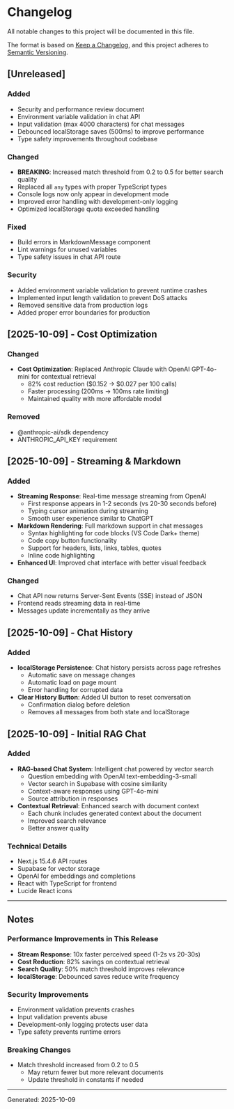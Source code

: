 # Changelog

All notable changes to this project will be documented in this file.

The format is based on [Keep a Changelog](https://keepachangelog.com/en/1.0.0/),
and this project adheres to [Semantic Versioning](https://semver.org/spec/v2.0.0.html).

## [Unreleased]

### Added
- Security and performance review document
- Environment variable validation in chat API
- Input validation (max 4000 characters) for chat messages
- Debounced localStorage saves (500ms) to improve performance
- Type safety improvements throughout codebase

### Changed
- **BREAKING**: Increased match threshold from 0.2 to 0.5 for better search quality
- Replaced all `any` types with proper TypeScript types
- Console logs now only appear in development mode
- Improved error handling with development-only logging
- Optimized localStorage quota exceeded handling

### Fixed
- Build errors in MarkdownMessage component
- Lint warnings for unused variables
- Type safety issues in chat API route

### Security
- Added environment variable validation to prevent runtime crashes
- Implemented input length validation to prevent DoS attacks
- Removed sensitive data from production logs
- Added proper error boundaries for production

## [2025-10-09] - Cost Optimization

### Changed
- **Cost Optimization**: Replaced Anthropic Claude with OpenAI GPT-4o-mini for contextual retrieval
  - 82% cost reduction (\$0.152 → \$0.027 per 100 calls)
  - Faster processing (200ms → 100ms rate limiting)
  - Maintained quality with more affordable model

### Removed
- @anthropic-ai/sdk dependency
- ANTHROPIC_API_KEY requirement

## [2025-10-09] - Streaming & Markdown

### Added
- **Streaming Response**: Real-time message streaming from OpenAI
  - First response appears in 1-2 seconds (vs 20-30 seconds before)
  - Typing cursor animation during streaming
  - Smooth user experience similar to ChatGPT
- **Markdown Rendering**: Full markdown support in chat messages
  - Syntax highlighting for code blocks (VS Code Dark+ theme)
  - Code copy button functionality
  - Support for headers, lists, links, tables, quotes
  - Inline code highlighting
- **Enhanced UI**: Improved chat interface with better visual feedback

### Changed
- Chat API now returns Server-Sent Events (SSE) instead of JSON
- Frontend reads streaming data in real-time
- Messages update incrementally as they arrive

## [2025-10-09] - Chat History

### Added
- **localStorage Persistence**: Chat history persists across page refreshes
  - Automatic save on message changes
  - Automatic load on page mount
  - Error handling for corrupted data
- **Clear History Button**: Added UI button to reset conversation
  - Confirmation dialog before deletion
  - Removes all messages from both state and localStorage

## [2025-10-09] - Initial RAG Chat

### Added
- **RAG-based Chat System**: Intelligent chat powered by vector search
  - Question embedding with OpenAI text-embedding-3-small
  - Vector search in Supabase with cosine similarity
  - Context-aware responses using GPT-4o-mini
  - Source attribution in responses
- **Contextual Retrieval**: Enhanced search with document context
  - Each chunk includes generated context about the document
  - Improved search relevance
  - Better answer quality

### Technical Details
- Next.js 15.4.6 API routes
- Supabase for vector storage
- OpenAI for embeddings and completions
- React with TypeScript for frontend
- Lucide React icons

---

## Notes

### Performance Improvements in This Release
- **Stream Response**: 10x faster perceived speed (1-2s vs 20-30s)
- **Cost Reduction**: 82% savings on contextual retrieval
- **Search Quality**: 50% match threshold improves relevance
- **localStorage**: Debounced saves reduce write frequency

### Security Improvements
- Environment validation prevents crashes
- Input validation prevents abuse
- Development-only logging protects user data
- Type safety prevents runtime errors

### Breaking Changes
- Match threshold increased from 0.2 to 0.5
  - May return fewer but more relevant documents
  - Update threshold in constants if needed

---

Generated: 2025-10-09
